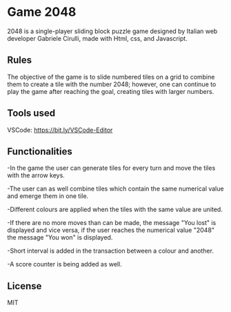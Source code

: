 # Game 2048

2048 is a single-player sliding block puzzle game designed by Italian web developer Gabriele Cirulli, made with Html, css, and Javascript.

## Rules

The objective of the game is to slide numbered tiles on a grid to combine them to create a tile with the number 2048; 
however, one can continue to play the game after reaching the goal, creating tiles with larger numbers.

## Tools used
VSCode: https://bit.ly/VSCode-Editor

## Functionalities

-In the game the user can generate tiles for every turn and move the tiles with the arrow keys.

-The user can as well combine tiles which contain the same numerical value and emerge them in one tile.

-Different colours are applied when the tiles with the same value are united.

-If there are no more moves than can be made, the message "You lost" is displayed and vice versa,
if the user reaches the numerical value "2048" the message "You won" is displayed.

-Short interval is added in the transaction between a colour and another.

-A score counter is being added as well.	


## License
MIT
